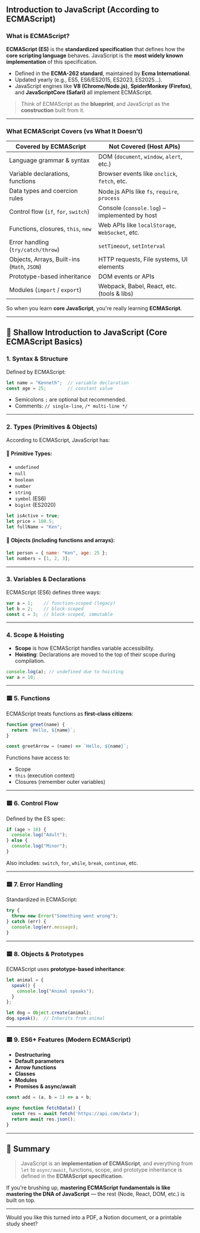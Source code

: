 ## **Introduction to JavaScript (According to ECMAScript)**

### What is ECMAScript?

**ECMAScript (ES)** is the **standardized specification** that defines how the **core scripting language** behaves. JavaScript is the **most widely known implementation** of this specification.

* Defined in the **ECMA-262 standard**, maintained by **Ecma International**.
* Updated yearly (e.g., ES5, ES6/ES2015, ES2023, ES2025…).
* JavaScript engines like **V8 (Chrome/Node.js)**, **SpiderMonkey (Firefox)**, and **JavaScriptCore (Safari)** all implement ECMAScript.

> Think of ECMAScript as the **blueprint**, and JavaScript as the **construction** built from it.

---

###  What ECMAScript Covers (vs What It Doesn’t)

| Covered by ECMAScript                       | Not Covered (Host APIs)                         |
| ------------------------------------------- | ----------------------------------------------- |
| Language grammar & syntax                   | DOM (`document`, `window`, `alert`, etc.)       |
| Variable declarations, functions            | Browser events like `onclick`, `fetch`, etc.    |
| Data types and coercion rules               | Node.js APIs like `fs`, `require`, `process`    |
| Control flow (`if`, `for`, `switch`)        | Console (`console.log`) – implemented by host   |
| Functions, closures, `this`, `new`          | Web APIs like `localStorage`, `WebSocket`, etc. |
| Error handling (`try/catch/throw`)          | `setTimeout`, `setInterval`                     |
| Objects, Arrays, Built-ins (`Math`, `JSON`) | HTTP requests, File systems, UI elements        |
| Prototype-based inheritance                 | DOM events or APIs                              |
| Modules (`import` / `export`)               | Webpack, Babel, React, etc. (tools & libs)      |

So when you learn **core JavaScript**, you're really learning **ECMAScript**.

---

## 🔹 **Shallow Introduction to JavaScript (Core ECMAScript Basics)**

### 1. **Syntax & Structure**

Defined by ECMAScript:

```js
let name = "Kenneth";  // variable declaration
const age = 25;        // constant value
```

* Semicolons `;` are optional but recommended.
* Comments: `// single-line`, `/* multi-line */`

---

###  2. **Types (Primitives & Objects)**

According to ECMAScript, JavaScript has:

#### 🔸 Primitive Types:

* `undefined`
* `null`
* `boolean`
* `number`
* `string`
* `symbol` (ES6)
* `bigint` (ES2020)

```js
let isActive = true;
let price = 100.5;
let fullName = "Ken";
```

#### 🔸 Objects (including functions and arrays):

```js
let person = { name: "Ken", age: 25 };
let numbers = [1, 2, 3];
```

---

###  3. **Variables & Declarations**

ECMAScript (ES6) defines three ways:

```js
var a = 1;    // function-scoped (legacy)
let b = 2;    // block-scoped
const c = 3;  // block-scoped, immutable
```

---

###  4. **Scope & Hoisting**

* **Scope** is how ECMAScript handles variable accessibility.
* **Hoisting**: Declarations are moved to the top of their scope during compilation.

```js
console.log(a); // undefined due to hoisting
var a = 10;
```

---

### 🟨 5. **Functions**

ECMAScript treats functions as **first-class citizens**:

```js
function greet(name) {
  return `Hello, ${name}`;
}

const greetArrow = (name) => `Hello, ${name}`;
```

Functions have access to:

* Scope
* `this` (execution context)
* Closures (remember outer variables)

---

### 🟨 6. **Control Flow**

Defined by the ES spec:

```js
if (age > 18) {
  console.log("Adult");
} else {
  console.log("Minor");
}
```

Also includes: `switch`, `for`, `while`, `break`, `continue`, etc.

---

### 🟨 7. **Error Handling**

Standardized in ECMAScript:

```js
try {
  throw new Error("Something went wrong");
} catch (err) {
  console.log(err.message);
}
```

---

### 🟨 8. **Objects & Prototypes**

ECMAScript uses **prototype-based inheritance**:

```js
let animal = {
  speak() {
    console.log("Animal speaks");
  }
};

let dog = Object.create(animal);
dog.speak();  // Inherits from animal
```

---

### 🟨 9. **ES6+ Features (Modern ECMAScript)**

* **Destructuring**
* **Default parameters**
* **Arrow functions**
* **Classes**
* **Modules**
* **Promises & async/await**

```js
const add = (a, b = 1) => a + b;

async function fetchData() {
  const res = await fetch('https://api.com/data');
  return await res.json();
}
```

---

## 🧠 Summary

> JavaScript is an **implementation of ECMAScript**, and everything from `let` to `async/await`, functions, scope, and prototype inheritance is defined in the **ECMAScript specification**.

If you're brushing up, **mastering ECMAScript fundamentals is like mastering the DNA of JavaScript** — the rest (Node, React, DOM, etc.) is built on top.

---

Would you like this turned into a PDF, a Notion document, or a printable study sheet?
